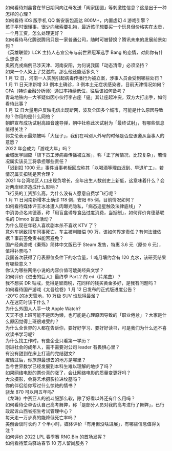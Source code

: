 如何看待刘鑫曾在节日期间向江母发送「阖家团圆」等刺激性信息？这是出于一种怎样的心理？  
如何看待 iOS 版手机 QQ 新安装包高达 800M+，内置虚幻 4 游戏引擎？  
孩子平时很懂事，很少向我索要礼物，最近孩子想要买一个玩具但价格实在太贵，一个月工资，怎么处理更好？  
如何看待马化腾说腾讯只是一家普通公司，随时可被替换？腾讯未来的发展前景如何？  
《英雄联盟》LCK 主持人志宣公布与前世界冠军选手 Bang 的恋情，对此你有什么想说？  
奥密克戎病例已涉天津、河南安阳，为何说我国「动态清零」必须坚持？  
如果一个人染上了艾滋病，那么他还能活多久？  
1 月 12 日，河南一人实施引起病毒传播行为被立案，涉事人员会受到哪些处罚？  
1 月 11 日天津新增 33 例本土确诊，3 例本土无症状感染者，目前天津情况如何？  
CFA（特许金融分析师）通过率持续低位，往后该如何备考？  
青岛地铁内一大爷疑似因小伙行李占座「逼」其让座起冲突，双方大打出手，如何看待此事？  
1 月 12 日大量用户反映电信出现断网，波及全国多个城市，可能是什么原因导致的？你用的是什么网络？  
朝鲜宣布成功试射高超音速导弹，朝中社称此次试射为「最终试射」，有哪些信息值得关注？  
郭艾伦表示最烦被叫「大侄子」，我们在叫别人外号的时候是否应该遵从当事人的意愿？  
2022 年会成为「游戏大年」吗？  
金域医学回应「旗下员工涉病毒传播被立案」，称「正了解情况，比较复杂」，若情况属实该员工将承担哪些责任？  
「迟到扣 1000 元」事件当事老板回应称其「以喝酒等理由迟到、早退旷工」，若情况属实扣钱是否合理？  
2021 年台湾地区人口出现负增长，全年出生人数创史上新低，这意味着什么？会对两岸经济造成什么影响？  
飞行员的工资那么高，为什么没有人愿意自费学飞行呢？  
1 月 11 日河南新增本土确诊 118 例，安阳 65 例，目前情况如何？  
如何看待媒体评王冰冰遭人肉曝光隐私，「病态追星触及法律底线」？  
中消协点名肯德基，称「用盲盒诱导食品过度消费，当抵制」，如何评价肯德基联名的 Dimoo 盲盒活动？  
为什么现在年轻人喜欢剧本杀不喜欢 KTV 了？  
意外车祸致搭车同事死亡，车主被判赔偿 90 万，该如何界定责任？有何法律依据？事前签免责书能否避免？  
国产经典游戏《秦殇》简体中文版已于 Steam 发售，特惠 3.6 元（原价 6 元），值得补票吗？  
我国首次获得了月表原位条件下的水含量，1 吨月壤约含有 120 克水，该研究结果有哪些意义？  
你认为哪些网络小说的内容价值可媲美经典文学？  
如何评价《进击的巨人》最终季 Part.2 的 ed（片尾曲）？  
我不想买 DR 钻戒，觉得是智商税，花同样的钱买黄金多好，是我有问题吗？  
如何看待国产游戏《太吾绘卷》1 月 12 日发布的正式版进度公告？  
-20°C 的冰天雪地，10 万级 SUV 谁玩得最溜？  
人在迷茫时该干什么？  
为什么外国人人手一块 Apple Watch?  
天天不想上班可能不是因为懒，也可能是心理原因导致的「职业倦怠」？大家是什么原因觉得上班很难受的？  
为什么全世界的人都在告诉你，要好好学习、要好好读书，可是我们为什么还不喜欢读书学习呢?  
为什么找工作时，有些企业只看第一学历？  
刚进社会的成年人，需不需要对公司 leader 有畏惧心里？  
有没有甜到在床上打滚的完结甜文?  
疫情过后，你旅游最想去的地方是哪里？  
当今世界数学已经发展到本科生难以理解的地步了吗？  
如果网络电影的票价真的涨了，会让网络电影的质量变更好吗？  
大众摄影，会将艺术摄影拉进坟墓吗？  
你的伴侣给你写过什么惊艳的情书？  
骁龙 870 可以用五年吗?  
《龙珠》中赛亚人的战斗服那么软，除了好看以外还有什么用吗？  
如何看待仝卓否认自己高考舞弊，称「是部分人员对我的高考进行了舞弊」，已行政起诉山西省招生考试管理中心？  
每天走一万步真的能降低死亡率吗？  
美俄会谈时长约 7 个半小时，媒体评价「有用但没啥进展」，有哪些信息值得关注？  
如何评价 2022 LPL 春季赛 RNG.Bin 的首场发挥？  
如何看待菜鸟驿站春节 10 万人留岗服务？  
